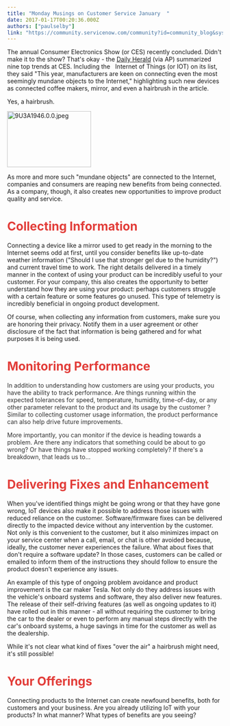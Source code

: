 ```yaml
---
title: "Monday Musings on Customer Service January  "
date: 2017-01-17T00:20:36.000Z
authors: ["paulselby"]
link: "https://community.servicenow.com/community?id=community_blog&sys_id=010e6a2ddbd0dbc01dcaf3231f961979"
---
```

<p>The annual Consumer Electronics Show (or CES) recently concluded. Didn't make it to the show? That's okay - the <a title="w.dailyherald.com/article/20170114/business/170119469/" href="http://www.dailyherald.com/article/20170114/business/170119469/">Daily Herald</a> (via AP) summarized nine top trends at CES. Including the   Internet of Things (or IOT) on its list, they said "This year, manufacturers are keen on connecting even the most seemingly mundane objects to the Internet," highlighting such new devices as connected coffee makers, mirror, and even a hairbrush in the article.</p><p></p><p>Yes, a hairbrush.</p><p><img  alt="9U3A1946.0.0.jpeg" class="image-1 jive-image" height="131" src="d8a23b35db9c1fc068c1fb651f9619a4.iix" style="width: 196px; height: 130.56129032258065px;" width="196"/></p><p></p><p>As more and more such "mundane objects" are connected to the Internet, companies and consumers are reaping new benefits from being connected. As a company, though, it also creates new opportunities to improve product quality and service.</p><p></p><h1><span style="color: #e23d39;">Collecting Information</span></h1><p>Connecting a device like a mirror used to get ready in the morning to the Internet seems odd at first, until you consider benefits like up-to-date weather information ("Should I use that stronger gel due to the humidity?") and current travel time to work. The right details delivered in a timely manner in the context of using your product can be incredibly useful to your customer. For your company, this also creates the opportunity to better understand how they are using your product: perhaps customers struggle with a certain feature or some features go unused. This type of telemetry is incredibly beneficial in ongoing product development.</p><p></p><p>Of course, when collecting any information from customers, make sure you are honoring their privacy. Notify them in a user agreement or other disclosure of the fact that information is being gathered and for what purposes it is being used.</p><p></p><h1><span style="color: #e23d39;">Monitoring Performance</span></h1><p><span style="color: #303030;">In addition to understanding how customers are using your products, you have the ability to track performance. Are things running within the expected tolerances for speed, temperature, humidity, time-of-day, or any other parameter relevant to the product and its usage by the customer ? Similar to collecting customer usage information, the product performance can also help drive future improvements.</span></p><p></p><p><span style="color: #303030;">More importantly, you can monitor if the device is heading towards a problem. Are there any indicators that something could be about to go wrong? Or have things have stopped working completely? If there's a breakdown, that leads us to...</span></p><p></p><h1><span style="color: #e23d39;">Delivering Fixes and Enhancement</span></h1><p>When you've identified things might be going wrong or that they have gone wrong, IoT devices also make it possible to address those issues with reduced reliance on the customer. Software/firmware fixes can be delivered directly to the impacted device without any intervention by the customer. Not only is this convenient to the customer, but it also minimizes impact on your service center when a call, email, or chat is other avoided because, ideally, the customer never experiences the failure. What about fixes that don't require a software update? In those cases, customers can be called or emailed to inform them of the instructions they should follow to ensure the product doesn't experience any issues.</p><p></p><p>An example of this type of ongoing problem avoidance and product improvement is the car maker Tesla. Not only do they address issues with the vehicle's onboard systems and software, they also deliver new features. The release of their self-driving features (as well as ongoing updates to it) have rolled out in this manner - all without requiring the customer to bring the car to the dealer or even to perform any manual steps directly with the car's onboard systems, a huge savings in time for the customer as well as the dealership.</p><p></p><p>While it's not clear what kind of fixes "over the air" a hairbrush might need, it's still possible!</p><p></p><h1><span style="color: #e23d39;">Your Offerings</span></h1><p>Connecting products to the Internet can create newfound benefits, both for customers and your business. Are you already utilizing IoT with your products? In what manner? What types of benefits are you seeing? </p>